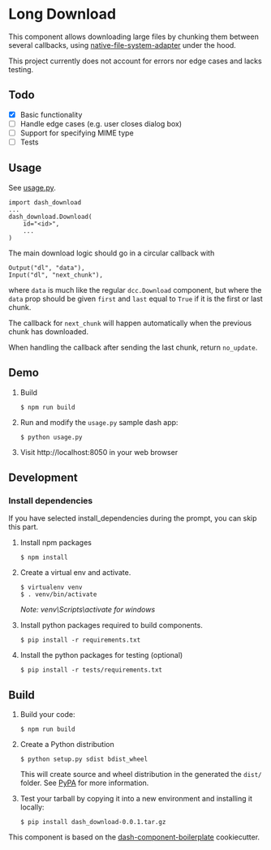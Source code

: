 # Long Download

This component allows downloading large files by chunking them between several callbacks, using [native-file-system-adapter](https://github.com/jimmywarting/native-file-system-adapter) under the hood.

This project currently does not account for errors nor edge cases and lacks testing.

## Todo
- [x] Basic functionality
- [ ] Handle edge cases (e.g. user closes dialog box)
- [ ] Support for specifying MIME type
- [ ] Tests

## Usage
See [usage.py](./usage.py).

```
import dash_download
...
dash_download.Download(
    id="<id>",
    ...
)
```

The main download logic should go in a circular callback with
```
Output("dl", "data"),
Input("dl", "next_chunk"),
```
where `data` is much like the regular `dcc.Download` component, but where the `data` prop
should be given `first` and `last` equal to `True` if it is the first or last chunk.

The callback for `next_chunk` will happen automatically when the previous chunk has downloaded.

When handling the callback after sending the last chunk, return `no_update`.

## Demo
1. Build
    ```
    $ npm run build
    ```
2. Run and modify the `usage.py` sample dash app:
    ```
    $ python usage.py
    ```
3. Visit http://localhost:8050 in your web browser

## Development

### Install dependencies

If you have selected install_dependencies during the prompt, you can skip this part.

1. Install npm packages
    ```
    $ npm install
    ```
2. Create a virtual env and activate.
    ```
    $ virtualenv venv
    $ . venv/bin/activate
    ```
    _Note: venv\Scripts\activate for windows_

3. Install python packages required to build components.
    ```
    $ pip install -r requirements.txt
    ```
4. Install the python packages for testing (optional)
    ```
    $ pip install -r tests/requirements.txt
    ```

## Build

1. Build your code:
    ```
    $ npm run build
    ```
2. Create a Python distribution
    ```
    $ python setup.py sdist bdist_wheel
    ```
    This will create source and wheel distribution in the generated the `dist/` folder.
    See [PyPA](https://packaging.python.org/guides/distributing-packages-using-setuptools/#packaging-your-project)
    for more information.

3. Test your tarball by copying it into a new environment and installing it locally:
    ```
    $ pip install dash_download-0.0.1.tar.gz
    ```

This component is based on the [dash-component-boilerplate](https://github.com/plotly/dash-component-boilerplate/tree/master) cookiecutter.
